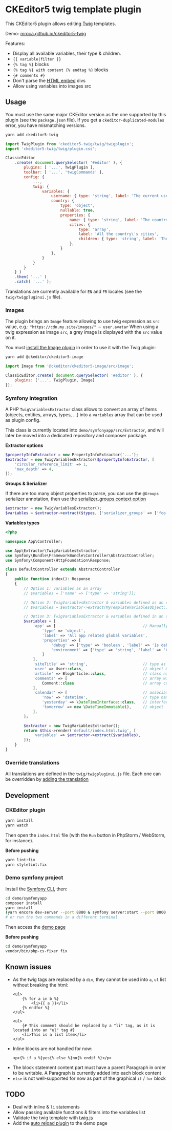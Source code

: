 # CKEditor5 twig template plugin

This CKEditor5 plugin allows editing [Twig](https://twig.symfony.com/) templates.

Demo: [mroca.github.io/ckeditor5-twig](https://mroca.github.io/ckeditor5-twig/)

Features:

- Display all available variables, their type & children.
- `{{ variable|filter }}`
- `{% tag %}` blocks
- `{% tag %} with content {% endtag %}` blocks
- `{# comments #}`
- Don't parse the [HTML embed](https://ckeditor.com/docs/ckeditor5/latest/features/html-embed.html) divs
- Allow using variables into images src

## Usage

You must use the same major CKEditor version as the one supported by this plugin (see the `package.json` file).
If you get a `ckeditor-duplicated-modules` error, you have mismatching versions.

```bash
yarn add ckeditor5-twig
```

```javascript
import TwigPlugin from 'ckeditor5-twig/twig/twigplugin';
import 'ckeditor5-twig/twig/plugin.css';

ClassicEditor
    .create( document.querySelector( '#editor' ), {
        plugins: [ '...', TwigPlugin ],
        toolbar: [ '...', 'twigCommands' ],
        config: {
            ...,
            twig: {
                variables: {
                    username: { type: 'string', label: 'The current user\'s username' },
                    country: {
                        type: 'object',
                        nullable: true,
                        properties: {
                            name: { type: 'string', label: 'The country name' },
                            cities: {
                                type: 'array',
                                label: 'All the country\'s cities',
                                children: { type: 'string', label: 'The city name' }
                            },
                        }
                    },
                }
            }
        }
    } )
    .then( '...' )
    .catch( '...' );
```

Translations are currently available for `EN` and `FR` locales (see the `twig/twigpluginui.js` file).

### Images

The plugin brings an `Image` feature allowing to use twig expression as `src` value, e.g.: `"https://cdn.my.site/images/" ~ user.avatar`
When using a twig expression as image `src`, a grey image is displayed with the `src` value on it.

You must [install the Image plugin](https://ckeditor.com/docs/ckeditor5/latest/features/image.html)
in order to use it with the Twig plugin:

```bash
yarn add @ckeditor/ckeditor5-image
```
```javascript
import Image from '@ckeditor/ckeditor5-image/src/image';

ClassicEditor.create( document.querySelector( '#editor' ), {
    plugins: ['...', TwigPlugin, Image]
});
```

### Symfony integration

A PHP `TwigVariablesExtractor` class allows to convert an array of items (objects, entities, arrays, types, ...)
into a `variables` array that can be used as plugin config.

This class is currently located into `demo/symfonyapp/src/Extractor`, and will later be moved into a dedicated repository
and composer package.

**Extractor options**

```php
$propertyInfoExtractor = new PropertyInfoExtractor('...');
$extractor = new TwigVariablesExtractor($propertyInfoExtractor, [
	'circular_reference_limit' => 1,
	'max_depth' => 4,
]);
```

**Groups & Serializer**

If there are too many object properties to parse, you can use the `@Groups` serializer annotation, then use the
[serializer_groups context option](https://symfony.com/doc/current/components/property_info.html#serializerextractor)

```php
$extractor = new TwigVariablesExtractor();
$variables = $extractor->extract($types, ['serializer_groups' => ['foo']]);
```

**Variables types**

```php
<?php

namespace App\Controller;

use App\Extractor\TwigVariablesExtractor;
use Symfony\Bundle\FrameworkBundle\Controller\AbstractController;
use Symfony\Component\HttpFoundation\Response;

class DefaultController extends AbstractController
{
    public function index(): Response
    {
        // Option 1: variables as an array
        // $variables = ['name' => ['type' => 'string']];

        // Option 2: TwigVariablesExtractor & variables defined as an object's properties
        // $variables = $extractor->extract(MyTemplateVariablesObject::class);

        // Option 3: TwigVariablesExtractor & variables defined in an array
        $variables = [
            'app' => [                                      // Manually defined config
                'type' => 'object',
                'label' => 'All app related global variables',
                'properties' => [
                    'debug' => ['type' => 'boolean', 'label' => 'Is debug enabled?'],
                    'environment' => ['type' => 'string', 'label' => 'Current app env: dev or prod'],
                ]
            ],
            'siteTitle' => 'string',                        // type as string
            'user' => User::class,                          // object & children
            'article' => BlogArticle::class,                // class name
            'comments' => [                                 // array with ONE item type
                Comment::class                              // array content type
            ],
            'calendar' => [                                 // associative array as object
                'now' => 'datetime',                        // type name
                'yesterday' => \DateTimeInterface::class,   // interface name
                'tomorrow' => new \DateTimeImmutable(),     // object
            ],
        ];

        $extractor = new TwigVariablesExtractor();
        return $this->render('default/index.html.twig', [
            'variables' => $extractor->extract($variables),
        ]);
    }
}
```

### Override translations

All translations are defined in the `twig/twigpluginui.js` file. Each one can be overridden by
[adding the translation](https://ckeditor.com/docs/ckeditor5/latest/framework/guides/deep-dive/ui/localization.html#using-the-windowckeditor_translations-object)

## Development

### CKEditor plugin

```bash
yarn install
yarn watch
```

Then open the `index.html` file (with the `Run` button in PhpStorm / WebStorm, for instance).

**Before pushing**

```bash
yarn lint:fix
yarn stylelint:fix
```

### Demo symfony project

Install the [Symfony CLI](https://symfony.com/download), then:
```bash
cd demo/symfonyapp
composer install
yarn install
(yarn encore dev-server --port 8880 & symfony server:start --port 8000 --no-tls)
# or run the two commands in a different terminal
```

Then access the [demo page](http://127.0.0.1:8000)

**Before pushing**

```bash
cd demo/symfonyapp
vendor/bin/php-cs-fixer fix
```

## Known issues

- As the twig tags are replaced by a `div`, they cannot be used into `a`, `ul` list without breaking the html:
    ```twig
    <ul>
        {% for a in b %}
            <li>{{ a }}</li>
        {% endfor %}
    </ul>

    <ul>
        {# This comment should be replaced by a "li" tag, as it is located into an "ul" tag #}
        <li>This is a list item</li>
    </ul>
    ```
- Inline blocks are not handled for now:
    ```twig
    <p>{% if a %}yes{% else %}no{% endif %}</p>
    ```
- The block statement content part must have a parent Paragraph in order to be writable.
  A Paragraph is currently added into each block content
-  `else` is not well-supported for now as part of the graphical `if` / `for` block

## TODO

- Deal with inline & `li` statements
- Allow passing available functions & filters into the variables list
- Validate the twig template with [twig.js](https://github.com/twigjs/twig.js)
- Add the [auto reload plugin](https://ckeditor.com/docs/ckeditor5/latest/builds/guides/integration/saving-data.html)
  to the demo page
